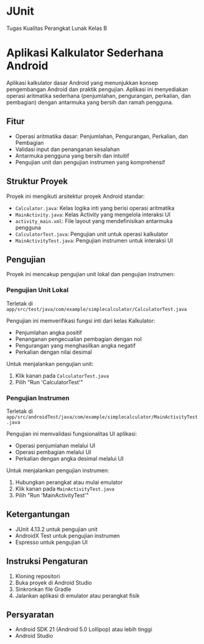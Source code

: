# JUnit
Tugas Kualitas Perangkat Lunak Kelas B

# Aplikasi Kalkulator Sederhana Android

Aplikasi kalkulator dasar Android yang menunjukkan konsep pengembangan Android dan praktik pengujian. Aplikasi ini menyediakan operasi aritmatika sederhana (penjumlahan, pengurangan, perkalian, dan pembagian) dengan antarmuka yang bersih dan ramah pengguna.

## Fitur

- Operasi aritmatika dasar: Penjumlahan, Pengurangan, Perkalian, dan Pembagian
- Validasi input dan penanganan kesalahan
- Antarmuka pengguna yang bersih dan intuitif
- Pengujian unit dan pengujian instrumen yang komprehensif

## Struktur Proyek

Proyek ini mengikuti arsitektur proyek Android standar:

- `Calculator.java`: Kelas logika inti yang berisi operasi aritmatika
- `MainActivity.java`: Kelas Activity yang mengelola interaksi UI
- `activity_main.xml`: File layout yang mendefinisikan antarmuka pengguna
- `CalculatorTest.java`: Pengujian unit untuk operasi kalkulator
- `MainActivityTest.java`: Pengujian instrumen untuk interaksi UI

## Pengujian

Proyek ini mencakup pengujian unit lokal dan pengujian instrumen:

### Pengujian Unit Lokal

Terletak di `app/src/test/java/com/example/simplecalculator/CalculatorTest.java`

Pengujian ini memverifikasi fungsi inti dari kelas Kalkulator:
- Penjumlahan angka positif
- Penanganan pengecualian pembagian dengan nol
- Pengurangan yang menghasilkan angka negatif
- Perkalian dengan nilai desimal

Untuk menjalankan pengujian unit:
1. Klik kanan pada `CalculatorTest.java`
2. Pilih "Run 'CalculatorTest'"

### Pengujian Instrumen

Terletak di `app/src/androidTest/java/com/example/simplecalculator/MainActivityTest.java`

Pengujian ini memvalidasi fungsionalitas UI aplikasi:
- Operasi penjumlahan melalui UI
- Operasi pembagian melalui UI
- Perkalian dengan angka desimal melalui UI

Untuk menjalankan pengujian instrumen:
1. Hubungkan perangkat atau mulai emulator
2. Klik kanan pada `MainActivityTest.java`
3. Pilih "Run 'MainActivityTest'"

## Ketergantungan

- JUnit 4.13.2 untuk pengujian unit
- AndroidX Test untuk pengujian instrumen
- Espresso untuk pengujian UI

## Instruksi Pengaturan

1. Kloning repositori
2. Buka proyek di Android Studio
3. Sinkronkan file Gradle
4. Jalankan aplikasi di emulator atau perangkat fisik

## Persyaratan

- Android SDK 21 (Android 5.0 Lollipop) atau lebih tinggi
- Android Studio
